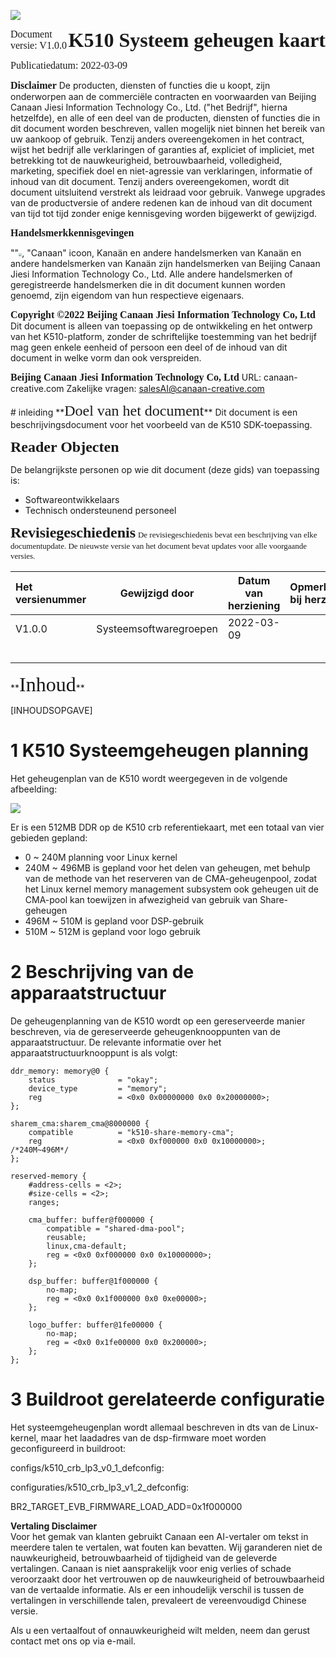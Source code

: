 ![](../zh/images/canaan-cover.png)

**<font face="黑体" size="6" style="float:right">K510 Systeem geheugen kaart</font>**

<font face="黑体"  size=3>Document versie: V1.0.0</font>

<font face="黑体"  size=3>Publicatiedatum: 2022-03-09</font>

<div style="page-break-after:always"></div>

<font face="黑体" size=3>**Disclaimer**</font>
De producten, diensten of functies die u koopt, zijn onderworpen aan de commerciële contracten en voorwaarden van Beijing Canaan Jiesi Information Technology Co., Ltd. ("het Bedrijf", hierna hetzelfde), en alle of een deel van de producten, diensten of functies die in dit document worden beschreven, vallen mogelijk niet binnen het bereik van uw aankoop of gebruik. Tenzij anders overeengekomen in het contract, wijst het bedrijf alle verklaringen of garanties af, expliciet of impliciet, met betrekking tot de nauwkeurigheid, betrouwbaarheid, volledigheid, marketing, specifiek doel en niet-agressie van verklaringen, informatie of inhoud van dit document. Tenzij anders overeengekomen, wordt dit document uitsluitend verstrekt als leidraad voor gebruik.
Vanwege upgrades van de productversie of andere redenen kan de inhoud van dit document van tijd tot tijd zonder enige kennisgeving worden bijgewerkt of gewijzigd.

**<font face="黑体"  size=3>Handelsmerkkennisgevingen</font>**

""<img src="../zh/images/canaan-logo.png" style="zoom:33%;" />, "Canaan" icoon, Kanaän en andere handelsmerken van Kanaän en andere handelsmerken van Kanaän zijn handelsmerken van Beijing Canaan Jiesi Information Technology Co., Ltd. Alle andere handelsmerken of geregistreerde handelsmerken die in dit document kunnen worden genoemd, zijn eigendom van hun respectieve eigenaars.

**<font face="黑体"  size=3>Copyright ©2022 Beijing Canaan Jiesi Information Technology Co, Ltd</font>**
Dit document is alleen van toepassing op de ontwikkeling en het ontwerp van het K510-platform, zonder de schriftelijke toestemming van het bedrijf mag geen enkele eenheid of persoon een deel of de inhoud van dit document in welke vorm dan ook verspreiden.

**<font face="黑体"  size=3>Beijing Canaan Jiesi Information Technology Co, Ltd</font>**
URL: canaan-creative.com
Zakelijke vragen: salesAI@canaan-creative.com

<div style="page-break-after:always"></div>
# inleiding
**<font face="黑体"  size=5>Doel van het document</font>**
Dit document is een beschrijvingsdocument voor het voorbeeld van de K510 SDK-toepassing.

**<font face="黑体"  size=5>Reader Objecten</font>**

De belangrijkste personen op wie dit document (deze gids) van toepassing is:

- Softwareontwikkelaars
- Technisch ondersteunend personeel

**<font face="黑体"  size=5>Revisiegeschiedenis</font>**
 <font face="宋体"  size=2>De revisiegeschiedenis bevat een beschrijving van elke documentupdate. De nieuwste versie van het document bevat updates voor alle voorgaande versies. </font>

| Het versienummer   | Gewijzigd door     | Datum van herziening | Opmerkingen bij herziening |
|  :-----  |-------   |  ------  |  ------  |
| V1.0.0 | Systeemsoftwaregroepen | 2022-03-09 |   |
|        |        |            |                    |
|        |        |            |                    |
|        |        |            |                    |
|        |        |            |                    |
|        |        |            |                    |

<div style="page-break-after:always"></div>
**<font face="黑体"  size=6>Inhoud</font>**

[INHOUDSOPGAVE]

<div style="page-break-after:always"></div>

# 1 K510 Systeemgeheugen planning

Het geheugenplan van de K510 wordt weergegeven in de volgende afbeelding:

![](../zh/images/system_memory_map/k510-system-memory-map.png)

Er is een 512MB DDR op de K510 crb referentiekaart, met een totaal van vier gebieden gepland:

- 0 ~ 240M planning voor Linux kernel
- 240M ~ 496MB is gepland voor het delen van geheugen, met behulp van de methode van het reserveren van de CMA-geheugenpool, zodat het Linux kernel memory management subsystem ook geheugen uit de CMA-pool kan toewijzen in afwezigheid van gebruik van Share-geheugen
- 496M ~ 510M is gepland voor DSP-gebruik
- 510M ~ 512M is gepland voor logo gebruik

# 2 Beschrijving van de apparaatstructuur

De geheugenplanning van de K510 wordt op een gereserveerde manier beschreven, via de gereserveerde geheugenknooppunten van de apparaatstructuur. De relevante informatie over het apparaatstructuurknooppunt is als volgt:

```text
ddr_memory: memory@0 {
    status              = "okay";
    device_type         = "memory";
    reg                 = <0x0 0x00000000 0x0 0x20000000>;
};

sharem_cma:sharem_cma@8000000 {
    compatible          = "k510-share-memory-cma";
    reg                 = <0x0 0xf000000 0x0 0x10000000>;  /*240M~496M*/
};

reserved-memory {
    #address-cells = <2>;
    #size-cells = <2>;
    ranges;

    cma_buffer: buffer@f000000 {
        compatible = "shared-dma-pool";
        reusable;
        linux,cma-default;
        reg = <0x0 0xf000000 0x0 0x10000000>;
    };

    dsp_buffer: buffer@1f000000 {
        no-map;
        reg = <0x0 0x1f000000 0x0 0xe00000>;
    };

    logo_buffer: buffer@1fe00000 {
        no-map;
        reg = <0x0 0x1fe00000 0x0 0x200000>;
    };
};
```

# 3 Buildroot gerelateerde configuratie

Het systeemgeheugenplan wordt allemaal beschreven in dts van de Linux-kernel, maar het laadadres van de dsp-firmware moet worden geconfigureerd in buildroot:

configs/k510_crb_lp3_v0_1_defconfig:

configuraties/k510_crb_lp3_v1_2_defconfig:

BR2_TARGET_EVB_FIRMWARE_LOAD_ADD=0x1f000000

**Vertaling Disclaimer**  
Voor het gemak van klanten gebruikt Canaan een AI-vertaler om tekst in meerdere talen te vertalen, wat fouten kan bevatten. Wij garanderen niet de nauwkeurigheid, betrouwbaarheid of tijdigheid van de geleverde vertalingen. Canaan is niet aansprakelijk voor enig verlies of schade veroorzaakt door het vertrouwen op de nauwkeurigheid of betrouwbaarheid van de vertaalde informatie. Als er een inhoudelijk verschil is tussen de vertalingen in verschillende talen, prevaleert de vereenvoudigd Chinese versie.

Als u een vertaalfout of onnauwkeurigheid wilt melden, neem dan gerust contact met ons op via e-mail.
